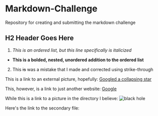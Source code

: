 # Markdown-Challenge
Repository for creating and submitting the markdown challenge

## H2 Header Goes Here

1. *This is an ordered list, but this line specifically is italicized*
  - **This is a bolded, nested, unordered addition to the ordered list**
2. This ~~is~~ was a mistake that I made and corrected using strike-through

This is a link to an external picture, hopefully:
[Googled a collapsing star](https://www.google.com/search?tbm=isch&sa=1&ei=HqeIW5DBJ4XejwS6wJiIDA&btnG=Search&q=collapsing+star#imgrc=YxW-u_DKqZGF9M:)

This, however, is a link to just another website:
[Google](https://google.com)

While this is a link to a picture in the directory I believe:
![black hole](https://user-images.githubusercontent.com/32752247/44890671-e74b0b80-aca0-11e8-870d-5dbfdfd655d0.jpg)

Here's the link to the secondary file:
